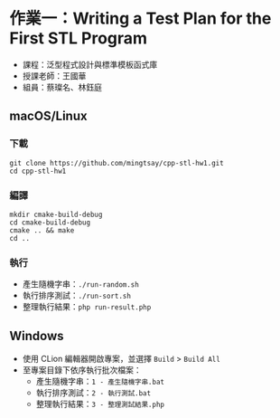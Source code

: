 # 作業一：Writing a Test Plan for the First STL Program

- 課程：泛型程式設計與標準模板函式庫
- 授課老師：王國華
- 組員：蔡璨名、林鈺庭

## macOS/Linux

### 下載

    git clone https://github.com/mingtsay/cpp-stl-hw1.git
    cd cpp-stl-hw1

### 編譯

    mkdir cmake-build-debug
    cd cmake-build-debug
    cmake .. && make
    cd ..

### 執行

- 產生隨機字串：`./run-random.sh`
- 執行排序測試：`./run-sort.sh`
- 整理執行結果：`php run-result.php`

## Windows

- 使用 CLion 編輯器開啟專案，並選擇 `Build` > `Build All`
- 至專案目錄下依序執行批次檔案：
    - 產生隨機字串：`1 - 產生隨機字串.bat`
    - 執行排序測試：`2 - 執行測試.bat`
    - 整理執行結果：`3 - 整理測試結果.php`
